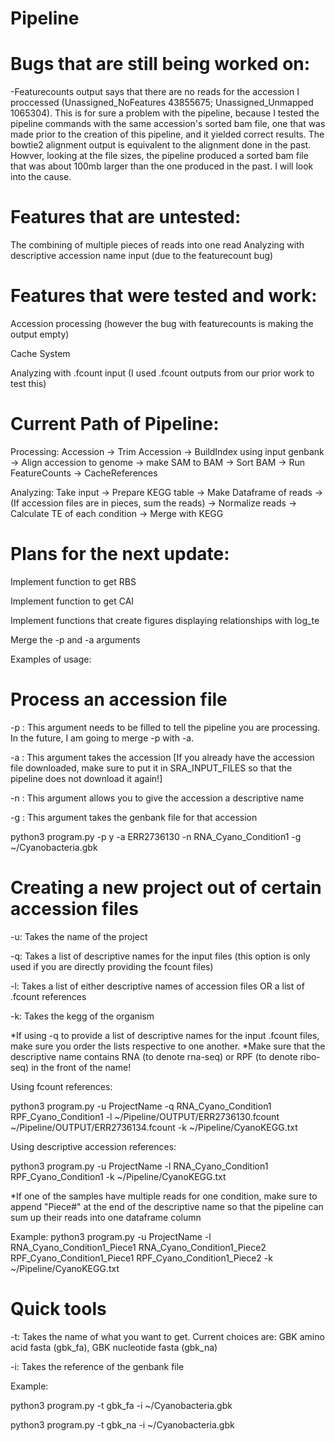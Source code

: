 # Pipeline


# Bugs that are still being worked on:
  -Featurecounts output says that there are no reads for the accession I proccessed (Unassigned_NoFeatures	43855675; Unassigned_Unmapped	1065304). This is for sure a problem with the pipeline, because I tested the pipeline commands with the same accession's sorted bam file, one that was made prior to the creation of this pipeline, and it yielded correct results. The bowtie2 alignment output is equivalent to the alignment done in the past. Howver, looking at the file sizes, the pipeline produced a sorted bam file that was about 100mb larger than the one produced in the past. I will look into the cause.

# Features that are untested:
The combining of multiple pieces of reads into one read
Analyzing with descriptive accession name input (due to the featurecount bug)
  
# Features that were tested and work:
Accession processing (however the bug with featurecounts is making the output empty)

Cache System

Analyzing with .fcount input (I used .fcount outputs from our prior work to test this)
  
# Current Path of Pipeline:
Processing: Accession -> Trim Accession -> BuildIndex using input genbank -> Align accession to genome -> make SAM to BAM -> Sort BAM -> Run FeatureCounts -> CacheReferences

Analyzing:
Take input -> Prepare KEGG table -> Make Dataframe of reads -> (If accession files are in pieces, sum the reads) -> Normalize reads -> Calculate TE of each condition -> Merge with KEGG

# Plans for the next update:
Implement function to get RBS 

Implement function to get CAI

Implement functions that create figures displaying relationships with log_te

Merge the -p and -a arguments



Examples of usage:

# Process an accession file

-p : This argument needs to be filled to tell the pipeline you are processing. In the future, I am going to merge -p with -a.

-a : This argument takes the accession [If you already have the accession file downloaded, make sure to put it in SRA_INPUT_FILES so that the pipeline does not download it again!]

-n : This argument allows you to give the accession a descriptive name

-g : This argument takes the genbank file for that accession

python3 program.py -p y -a ERR2736130 -n RNA_Cyano_Condition1 -g ~/Cyanobacteria.gbk

# Creating a new project out of certain accession files
-u: Takes the name of the project

-q: Takes a list of descriptive names for the input files (this option is only used if you are directly providing the fcount files)

-l: Takes a list of either descriptive names of accession files OR a list of .fcount references

-k: Takes the kegg of the organism

*If using -q to provide a list of descriptive names for the input .fcount files, make sure you order the lists respective to one another.
*Make sure that the descriptive name contains RNA (to denote rna-seq) or RPF (to denote ribo-seq) in the front of the name!

Using fcount references:

python3 program.py -u ProjectName -q RNA_Cyano_Condition1 RPF_Cyano_Condition1 -l ~/Pipeline/OUTPUT/ERR2736130.fcount ~/Pipeline/OUTPUT/ERR2736134.fcount -k ~/Pipeline/CyanoKEGG.txt

Using descriptive accession references:

python3 program.py -u ProjectName -l RNA_Cyano_Condition1 RPF_Cyano_Condition1 -k ~/Pipeline/CyanoKEGG.txt

*If one of the samples have multiple reads for one condition, make sure to append "Piece#" at the end of the descriptive name so that the pipeline can sum up their reads into one dataframe column

Example:
python3 program.py -u ProjectName -l RNA_Cyano_Condition1_Piece1 RNA_Cyano_Condition1_Piece2 RPF_Cyano_Condition1_Piece1 RPF_Cyano_Condition1_Piece2 -k ~/Pipeline/CyanoKEGG.txt

# Quick tools
-t: Takes the name of what you want to get. Current choices are: GBK amino acid fasta (gbk_fa), GBK nucleotide fasta (gbk_na)

-i: Takes the reference of the genbank file

Example:

python3 program.py -t gbk_fa -i ~/Cyanobacteria.gbk

python3 program.py -t gbk_na -i ~/Cyanobacteria.gbk
